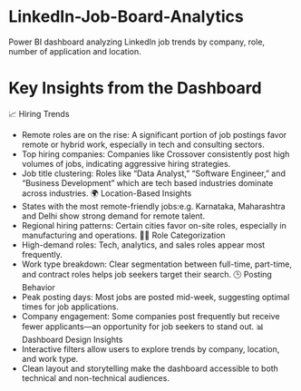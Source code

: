 # LinkedIn-Job-Board-Analytics
Power BI dashboard analyzing LinkedIn job trends by company, role, number of application and location.

# Key Insights from the Dashboard
📈 Hiring Trends
- Remote roles are on the rise: A significant portion of job postings favor remote or hybrid work, especially in tech and consulting sectors.
- Top hiring companies: Companies like Crossover consistently post high volumes of jobs, indicating aggressive hiring strategies.
- Job title clustering: Roles like “Data Analyst,” “Software Engineer,” and “Business Development” which are tech based industries dominate across industries.
🌍 Location-Based Insights
- States with the most remote-friendly jobs:e.g. Karnataka, Maharashtra and Delhi show strong demand for remote talent.
- Regional hiring patterns: Certain cities favor on-site roles, especially in manufacturing and operations.
🧑‍💼 Role Categorization
- High-demand roles: Tech, analytics, and sales roles appear most frequently.
- Work type breakdown: Clear segmentation between full-time, part-time, and contract roles helps job seekers target their search.
🕒 Posting Behavior
- Peak posting days: Most jobs are posted mid-week, suggesting optimal times for job applications.
- Company engagement: Some companies post frequently but receive fewer applicants—an opportunity for job seekers to stand out.
📊 Dashboard Design Insights
- Interactive filters allow users to explore trends by company, location, and work type.
- Clean layout and storytelling make the dashboard accessible to both technical and non-technical audiences.
